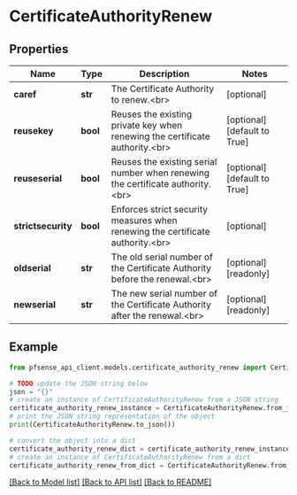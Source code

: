 # CertificateAuthorityRenew


## Properties

Name | Type | Description | Notes
------------ | ------------- | ------------- | -------------
**caref** | **str** | The Certificate Authority to renew.&lt;br&gt; | [optional] 
**reusekey** | **bool** | Reuses the existing private key when renewing the certificate authority.&lt;br&gt; | [optional] [default to True]
**reuseserial** | **bool** | Reuses the existing serial number when renewing the certificate authority.&lt;br&gt; | [optional] [default to True]
**strictsecurity** | **bool** | Enforces strict security measures when renewing the certificate authority.&lt;br&gt; | [optional] 
**oldserial** | **str** | The old serial number of the Certificate Authority before the renewal.&lt;br&gt; | [optional] [readonly] 
**newserial** | **str** | The new serial number of the Certificate Authority after the renewal.&lt;br&gt; | [optional] [readonly] 

## Example

```python
from pfsense_api_client.models.certificate_authority_renew import CertificateAuthorityRenew

# TODO update the JSON string below
json = "{}"
# create an instance of CertificateAuthorityRenew from a JSON string
certificate_authority_renew_instance = CertificateAuthorityRenew.from_json(json)
# print the JSON string representation of the object
print(CertificateAuthorityRenew.to_json())

# convert the object into a dict
certificate_authority_renew_dict = certificate_authority_renew_instance.to_dict()
# create an instance of CertificateAuthorityRenew from a dict
certificate_authority_renew_from_dict = CertificateAuthorityRenew.from_dict(certificate_authority_renew_dict)
```
[[Back to Model list]](../README.md#documentation-for-models) [[Back to API list]](../README.md#documentation-for-api-endpoints) [[Back to README]](../README.md)


